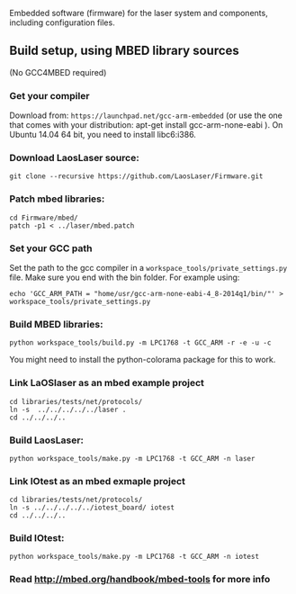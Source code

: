 Embedded software (firmware) for the laser system and components, including configuration files.

## Build setup, using MBED library sources 
(No GCC4MBED required)
### Get your compiler 
Download from: `https://launchpad.net/gcc-arm-embedded` 
(or use the one that comes with your distribution: apt-get install gcc-arm-none-eabi ). On Ubuntu 14.04 64 bit, you need to install libc6:i386.
### Download LaosLaser source:
```
git clone --recursive https://github.com/LaosLaser/Firmware.git
```
### Patch mbed libraries:
```
cd Firmware/mbed/
patch -p1 < ../laser/mbed.patch
```
### Set your GCC path 
Set the path to the gcc compiler in a `workspace_tools/private_settings.py` file. Make sure you end with the bin folder. 
For example using:
```
echo 'GCC_ARM_PATH = "home/usr/gcc-arm-none-eabi-4_8-2014q1/bin/"' > workspace_tools/private_settings.py
```
### Build MBED libraries:
```
python workspace_tools/build.py -m LPC1768 -t GCC_ARM -r -e -u -c
```
You might need to install the python-colorama package for this to work.
### Link LaOSlaser as an mbed example project
```
cd libraries/tests/net/protocols/
ln -s  ../../../../../laser .
cd ../../../..
```
### Build LaosLaser:
```
python workspace_tools/make.py -m LPC1768 -t GCC_ARM -n laser
```
### Link IOtest as an mbed exmaple project
```
cd libraries/tests/net/protocols/
ln -s ../../../../../iotest_board/ iotest
cd ../../../..
```

### Build IOtest:
```
python workspace_tools/make.py -m LPC1768 -t GCC_ARM -n iotest
```

### Read http://mbed.org/handbook/mbed-tools for more info
